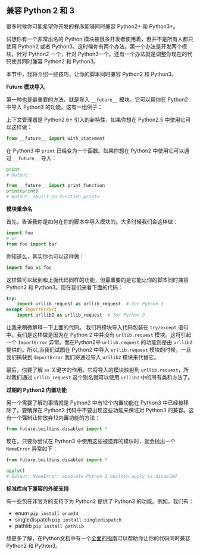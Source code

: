 
## 兼容 Python 2 和 3

很多时候你可能希望你开发的程序能够同时兼容 Python2+ 和 Python3+。

试想你有一个非常出名的 Python 模块被很多开发者使用着，但并不是所有人都只使用 Python2 或者 Python3。这时候你有两个办法。第一个办法是开发两个模块，针对 Python2 一个，针对 Python3一个。还有一个办法就是调整你现在的代码使其同时兼容 Python2 和 Python3。

本节中，我将介绍一些技巧，让你的脚本同时兼容 Python2 和 Python3。

**Future 模块导入**

第一种也是最重要的方法，就是导入 ```__future__``` 模块。它可以帮你在 Python2 中导入 Python3 的功能。这有一组例子：

上下文管理器是 Python2.6+ 引入的新特性，如果你想在 Python2.5 中使用它可以这样做：

```python
from __future__ import with_statement
```

在 Python3 中 ```print``` 已经变为一个函数。如果你想在 Python2 中使用它可以通过 ```__future__``` 导入：

```python
print
# Output:

from __future__ import print_function
print(print)
# Output: <built-in function print>
```

**模块重命名**

首先，告诉我你是如何在你的脚本中导入模块的。大多时候我们会这样做：

```python
import foo
# or
from foo import bar
```

你知道么，其实你也可以这样做：

```python
import foo as foo
```

这样做可以起到和上面代码同样的功能，但最重要的是它能让你的脚本同时兼容 Python2 和 Python3。现在我们来看下面的代码：

```python
try:
    import urllib.request as urllib_request  # for Python 3
except ImportError:
    import urllib2 as urllib_request  # for Python 2
```

让我来稍微解释一下上面的代码。
我们将模块导入代码包装在 ```try/except``` 语句中。我们是这样做是因为在 Python 2 中并没有 ```urllib.request``` 模块。这将引起一个 ```ImportError``` 异常。而在Python2中 ```urllib.request``` 的功能则是由 ```urllib2``` 提供的。所以,当我们试图在 Python2 中导入 ```urllib.request``` 模块的时候，一旦我们捕获到 ```ImportError``` 我们将通过导入 ```urllib2``` 模块来代替它。

最后，你要了解 ```as``` 关键字的作用。它将导入的模块映射到 ```urllib.request```，所以我们通过 ```urllib_request``` 这个别名就可以使用 ```urllib2``` 中的所有类和方法了。

**过期的 Python2 内置功能**

另一个需要了解的事情就是 Python2 中有12个内置功能在 Python3 中已经被移除了。要确保在 Python2 代码中不要出现这些功能来保证对 Python3 的兼容。这有一个强制让你放弃12内置功能的方法：

```python
from future.builtins.disabled import *
```

现在，只要你尝试在 Python3 中使用这些被遗弃的模块时，就会抛出一个 ```NameError``` 异常如下：

```python
from future.builtins.disabled import *

apply()
# Output: NameError: obsolete Python 2 builtin apply is disabled
```

**标准库向下兼容的外部支持**

有一些包在非官方的支持下为 Python2 提供了 Python3 的功能。例如，我们有：

* enum ```pip install enum34```
* singledispatch ```pip install singledispatch```
* pathlib ```pip install pathlib```

想更多了解，在Python文档中有一个[全面的指南](https://docs.python.org/3/howto/pyporting.html)可以帮助你让你的代码同时兼容 Python2 和 Python3。
